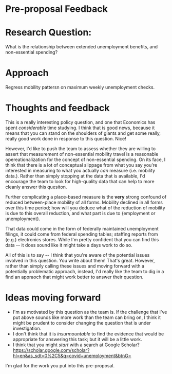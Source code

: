 # Pre-proposal Feedback 

# Research Question: 

What is the relationship between extended unemployment benefits, and non-essential spending? 


# Approach

Regress mobility pattersn on maximum weekly unemployment checks. 

# Thoughts and feedback 

This is a really interesting policy question, and one that Economics has spent _considerable_ time studying. I think that is good news, because it means that you can stand on the shoulders of giants and get some really, really good work done in response to this question. Nice! 

However, I'd like to push the team to assess whether they are willing to assert that measurement of non-essential mobility travel is a reasonable opereationalization for the concept of non-essential spending. On its face, I think that there is a lot of conceptual slippage from what you say you're interested in measuring to what you actually _can_ measure (i.e. mobility data.). Rather than simply stopping at the data that is available, I'd encourage the team to look for high-quality data that can help to more cleanly answer this quesiton.

Further complicating a place-based measure is the **very** strong confound of reduced between-place mobility of all forms. Mobility declined in all forms over this time period; how will you deduce what of the reduction of mobility is due to this overall reduction, and what part is due to {employment or unemployment}. 

That data could come in the form of federally maintained unemployment filings, it could come from federal spending tables; staffing reports from (e.g.) electronics stores. While I'm pretty confident that you can find this data -- it does sound like it might take a days work to do so. 

All of this is to say -- I think that you're aware of the potential issues involved in this question. You write about them! That's great. However, rather than simply calling these issues and moving forward with a potentially problematic approach, instead, I'd really like the team to dig in a find an appraoch that might work better to answer their question. 

# Ideas moving forward 

- I'm as motivated by this question as the team is. If the challenge that I've put above sounds like more work than the team can bring on, I think it might be prudent to consider changing the question that is under investigation. 
- I don't think that it is _insurmountable_ to find the evidence that would be appropriate for answering this task; but it will be a little work.
- I think that you might _start_ with a search at Google Scholar? https://scholar.google.com/scholar?hl=en&as_sdt=0%2C5&q=covid+unemployment&btnG=

I'm glad for the work you put into this pre-proposal. 
